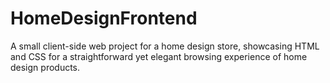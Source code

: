 # HomeDesignFrontend
A small client-side web project for a home design store, showcasing HTML and CSS for a straightforward yet elegant browsing experience of home design products.
